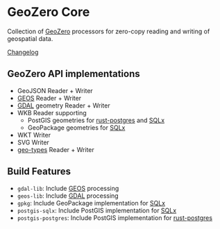 # GeoZero Core

Collection of [GeoZero](https://github.com/georust/geozero) processors for zero-copy reading and writing of geospatial data.

[Changelog](https://github.com/georust/geozero/blob/master/geozero-core/CHANGELOG.md)


## GeoZero API implementations

* GeoJSON Reader + Writer
* [GEOS](https://github.com/georust/geos) Reader + Writer
* [GDAL](https://github.com/georust/gdal) geometry Reader + Writer
* WKB Reader supporting
  - PostGIS geometries for [rust-postgres](https://github.com/sfackler/rust-postgres) and [SQLx](https://github.com/launchbadge/sqlx)
  - GeoPackage geometries for [SQLx](https://github.com/launchbadge/sqlx)
* WKT Writer
* SVG Writer
* [geo-types](https://github.com/georust/geo) Reader + Writer


## Build Features

* `gdal-lib`: Include [GEOS](https://github.com/georust/geos) processing
* `geos-lib`: Include [GDAL](https://github.com/georust/gdal) processing
* `gpkg`: Include GeoPackage implementation for [SQLx](https://github.com/launchbadge/sqlx)
* `postgis-sqlx`: Include PostGIS implementation for [SQLx](https://github.com/launchbadge/sqlx)
* `postgis-postgres`: Include PostGIS implementation for [rust-postgres](https://github.com/sfackler/rust-postgres)
